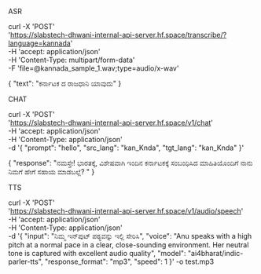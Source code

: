 ASR 

curl -X 'POST' \
  'https://slabstech-dhwani-internal-api-server.hf.space/transcribe/?language=kannada' \
  -H 'accept: application/json' \
  -H 'Content-Type: multipart/form-data' \
  -F 'file=@kannada_sample_1.wav;type=audio/x-wav'


{
  "text": "ಕರ್ನಾಟಕ ದ ರಾಜಧಾನಿ ಯಾವುದು"
}



CHAT 

curl -X 'POST' \
  'https://slabstech-dhwani-internal-api-server.hf.space/v1/chat' \
  -H 'accept: application/json' \
  -H 'Content-Type: application/json' \
  -d '{
  "prompt": "hello",
  "src_lang": "kan_Knda",
  "tgt_lang": "kan_Knda"
}'

{
  "response": "ನಮಸ್ತೇ! ಭಾರತಕ್ಕೆ, ವಿಶೇಷವಾಗಿ ಇಂದಿನ ಕರ್ನಾಟಕಕ್ಕೆ ಸಂಬಂಧಿಸಿದ ಮಾಹಿತಿಯೊಂದಿಗೆ ನಾನು ನಿಮಗೆ ಹೇಗೆ ಸಹಾಯ ಮಾಡಬಲ್ಲೆ? "
}



TTS

curl -X 'POST' \
  'https://slabstech-dhwani-internal-api-server.hf.space/v1/audio/speech' \
  -H 'accept: application/json' \
  -H 'Content-Type: application/json' \
  -d '{
  "input": "ನಿಮ್ಮ ಇನ್‌ಪುಟ್ ಪಠ್ಯವನ್ನು ಇಲ್ಲಿ ಸೇರಿಸಿ",
  "voice": "Anu speaks with a high pitch at a normal pace in a clear, close-sounding environment. Her neutral tone is captured with excellent audio quality",
  "model": "ai4bharat/indic-parler-tts",
  "response_format": "mp3",
  "speed": 1
}' -o test.mp3